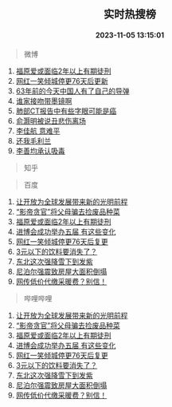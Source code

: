 <div align="center"><h2>实时热搜榜</h2><h4>2023-11-05 13:15:01</h4></div>

> 微博  

1. [福原爱或面临2年以上有期徒刑](https://s.weibo.com/weibo?q=%23%E7%A6%8F%E5%8E%9F%E7%88%B1%E6%88%96%E9%9D%A2%E4%B8%B42%E5%B9%B4%E4%BB%A5%E4%B8%8A%E6%9C%89%E6%9C%9F%E5%BE%92%E5%88%91%23&t=31&band_rank=1&Refer=top)<br />
2. [网红一笑倾城停更76天后更新](https://s.weibo.com/weibo?q=%23%E7%BD%91%E7%BA%A2%E4%B8%80%E7%AC%91%E5%80%BE%E5%9F%8E%E5%81%9C%E6%9B%B476%E5%A4%A9%E5%90%8E%E6%9B%B4%E6%96%B0%23&t=31&band_rank=2&Refer=top)<br />
3. [63年前的今天中国人有了自己的导弹](https://s.weibo.com/weibo?q=%2363%E5%B9%B4%E5%89%8D%E7%9A%84%E4%BB%8A%E5%A4%A9%E4%B8%AD%E5%9B%BD%E4%BA%BA%E6%9C%89%E4%BA%86%E8%87%AA%E5%B7%B1%E7%9A%84%E5%AF%BC%E5%BC%B9%23&t=31&band_rank=3&Refer=top)<br />
4. [谁家接吻带墨镜啊](https://s.weibo.com/weibo?q=%23%E8%B0%81%E5%AE%B6%E6%8E%A5%E5%90%BB%E5%B8%A6%E5%A2%A8%E9%95%9C%E5%95%8A%23&t=31&band_rank=4&Refer=top)<br />
5. [肺部CT报告中有些字眼可能是癌](https://s.weibo.com/weibo?q=%23%E8%82%BA%E9%83%A8CT%E6%8A%A5%E5%91%8A%E4%B8%AD%E6%9C%89%E4%BA%9B%E5%AD%97%E7%9C%BC%E5%8F%AF%E8%83%BD%E6%98%AF%E7%99%8C%23&t=31&band_rank=5&Refer=top)<br />
6. [俞灏明被说丑悲伤离场](https://s.weibo.com/weibo?q=%23%E4%BF%9E%E7%81%8F%E6%98%8E%E8%A2%AB%E8%AF%B4%E4%B8%91%E6%82%B2%E4%BC%A4%E7%A6%BB%E5%9C%BA%23&t=31&band_rank=6&Refer=top)<br />
7. [李佳航 意难平](https://s.weibo.com/weibo?q=%E6%9D%8E%E4%BD%B3%E8%88%AA%20%E6%84%8F%E9%9A%BE%E5%B9%B3&t=31&band_rank=7&Refer=top)<br />
8. [还我毛利兰](https://s.weibo.com/weibo?q=%E8%BF%98%E6%88%91%E6%AF%9B%E5%88%A9%E5%85%B0&t=31&band_rank=8&Refer=top)<br />
9. [李善均承认吸毒](https://s.weibo.com/weibo?q=%23%E6%9D%8E%E5%96%84%E5%9D%87%E6%89%BF%E8%AE%A4%E5%90%B8%E6%AF%92%23&t=31&band_rank=9&Refer=top)<br />

> 知乎  


> 百度  

1. [让开放为全球发展带来新的光明前程](https://www.baidu.com/s?wd=%E8%AE%A9%E5%BC%80%E6%94%BE%E4%B8%BA%E5%85%A8%E7%90%83%E5%8F%91%E5%B1%95%E5%B8%A6%E6%9D%A5%E6%96%B0%E7%9A%84%E5%85%89%E6%98%8E%E5%89%8D%E7%A8%8B&sa=fyb_news&rsv_dl=fyb_news)<br />
2. [“影帝贪官”将父母骗去捡废品种菜](https://www.baidu.com/s?wd=%E2%80%9C%E5%BD%B1%E5%B8%9D%E8%B4%AA%E5%AE%98%E2%80%9D%E5%B0%86%E7%88%B6%E6%AF%8D%E9%AA%97%E5%8E%BB%E6%8D%A1%E5%BA%9F%E5%93%81%E7%A7%8D%E8%8F%9C&sa=fyb_news&rsv_dl=fyb_news)<br />
3. [福原爱或面临2年以上有期徒刑](https://www.baidu.com/s?wd=%E7%A6%8F%E5%8E%9F%E7%88%B1%E6%88%96%E9%9D%A2%E4%B8%B42%E5%B9%B4%E4%BB%A5%E4%B8%8A%E6%9C%89%E6%9C%9F%E5%BE%92%E5%88%91&sa=fyb_news&rsv_dl=fyb_news)<br />
4. [进博会成功举办五届 有这些变化](https://www.baidu.com/s?wd=%E8%BF%9B%E5%8D%9A%E4%BC%9A%E6%88%90%E5%8A%9F%E4%B8%BE%E5%8A%9E%E4%BA%94%E5%B1%8A+%E6%9C%89%E8%BF%99%E4%BA%9B%E5%8F%98%E5%8C%96&sa=fyb_news&rsv_dl=fyb_news)<br />
5. [网红一笑倾城停更76天后复更](https://www.baidu.com/s?wd=%E7%BD%91%E7%BA%A2%E4%B8%80%E7%AC%91%E5%80%BE%E5%9F%8E%E5%81%9C%E6%9B%B476%E5%A4%A9%E5%90%8E%E5%A4%8D%E6%9B%B4&sa=fyb_news&rsv_dl=fyb_news)<br />
6. [3元以下的饮料要消失了？](https://www.baidu.com/s?wd=3%E5%85%83%E4%BB%A5%E4%B8%8B%E7%9A%84%E9%A5%AE%E6%96%99%E8%A6%81%E6%B6%88%E5%A4%B1%E4%BA%86%EF%BC%9F&sa=fyb_news&rsv_dl=fyb_news)<br />
7. [东北这次强降雪下到发紫](https://www.baidu.com/s?wd=%E4%B8%9C%E5%8C%97%E8%BF%99%E6%AC%A1%E5%BC%BA%E9%99%8D%E9%9B%AA%E4%B8%8B%E5%88%B0%E5%8F%91%E7%B4%AB&sa=fyb_news&rsv_dl=fyb_news)<br />
8. [尼泊尔强震致房屋大面积倒塌](https://www.baidu.com/s?wd=%E5%B0%BC%E6%B3%8A%E5%B0%94%E5%BC%BA%E9%9C%87%E8%87%B4%E6%88%BF%E5%B1%8B%E5%A4%A7%E9%9D%A2%E7%A7%AF%E5%80%92%E5%A1%8C&sa=fyb_news&rsv_dl=fyb_news)<br />
9. [网传低价代缴采暖费？别信！](https://www.baidu.com/s?wd=%E7%BD%91%E4%BC%A0%E4%BD%8E%E4%BB%B7%E4%BB%A3%E7%BC%B4%E9%87%87%E6%9A%96%E8%B4%B9%EF%BC%9F%E5%88%AB%E4%BF%A1%EF%BC%81&sa=fyb_news&rsv_dl=fyb_news)<br />

> 哔哩哔哩  

1. [让开放为全球发展带来新的光明前程](https://www.baidu.com/s?wd=%E8%AE%A9%E5%BC%80%E6%94%BE%E4%B8%BA%E5%85%A8%E7%90%83%E5%8F%91%E5%B1%95%E5%B8%A6%E6%9D%A5%E6%96%B0%E7%9A%84%E5%85%89%E6%98%8E%E5%89%8D%E7%A8%8B&sa=fyb_news&rsv_dl=fyb_news)<br />
2. [“影帝贪官”将父母骗去捡废品种菜](https://www.baidu.com/s?wd=%E2%80%9C%E5%BD%B1%E5%B8%9D%E8%B4%AA%E5%AE%98%E2%80%9D%E5%B0%86%E7%88%B6%E6%AF%8D%E9%AA%97%E5%8E%BB%E6%8D%A1%E5%BA%9F%E5%93%81%E7%A7%8D%E8%8F%9C&sa=fyb_news&rsv_dl=fyb_news)<br />
3. [福原爱或面临2年以上有期徒刑](https://www.baidu.com/s?wd=%E7%A6%8F%E5%8E%9F%E7%88%B1%E6%88%96%E9%9D%A2%E4%B8%B42%E5%B9%B4%E4%BB%A5%E4%B8%8A%E6%9C%89%E6%9C%9F%E5%BE%92%E5%88%91&sa=fyb_news&rsv_dl=fyb_news)<br />
4. [进博会成功举办五届 有这些变化](https://www.baidu.com/s?wd=%E8%BF%9B%E5%8D%9A%E4%BC%9A%E6%88%90%E5%8A%9F%E4%B8%BE%E5%8A%9E%E4%BA%94%E5%B1%8A+%E6%9C%89%E8%BF%99%E4%BA%9B%E5%8F%98%E5%8C%96&sa=fyb_news&rsv_dl=fyb_news)<br />
5. [网红一笑倾城停更76天后复更](https://www.baidu.com/s?wd=%E7%BD%91%E7%BA%A2%E4%B8%80%E7%AC%91%E5%80%BE%E5%9F%8E%E5%81%9C%E6%9B%B476%E5%A4%A9%E5%90%8E%E5%A4%8D%E6%9B%B4&sa=fyb_news&rsv_dl=fyb_news)<br />
6. [3元以下的饮料要消失了？](https://www.baidu.com/s?wd=3%E5%85%83%E4%BB%A5%E4%B8%8B%E7%9A%84%E9%A5%AE%E6%96%99%E8%A6%81%E6%B6%88%E5%A4%B1%E4%BA%86%EF%BC%9F&sa=fyb_news&rsv_dl=fyb_news)<br />
7. [东北这次强降雪下到发紫](https://www.baidu.com/s?wd=%E4%B8%9C%E5%8C%97%E8%BF%99%E6%AC%A1%E5%BC%BA%E9%99%8D%E9%9B%AA%E4%B8%8B%E5%88%B0%E5%8F%91%E7%B4%AB&sa=fyb_news&rsv_dl=fyb_news)<br />
8. [尼泊尔强震致房屋大面积倒塌](https://www.baidu.com/s?wd=%E5%B0%BC%E6%B3%8A%E5%B0%94%E5%BC%BA%E9%9C%87%E8%87%B4%E6%88%BF%E5%B1%8B%E5%A4%A7%E9%9D%A2%E7%A7%AF%E5%80%92%E5%A1%8C&sa=fyb_news&rsv_dl=fyb_news)<br />
9. [网传低价代缴采暖费？别信！](https://www.baidu.com/s?wd=%E7%BD%91%E4%BC%A0%E4%BD%8E%E4%BB%B7%E4%BB%A3%E7%BC%B4%E9%87%87%E6%9A%96%E8%B4%B9%EF%BC%9F%E5%88%AB%E4%BF%A1%EF%BC%81&sa=fyb_news&rsv_dl=fyb_news)<br />
